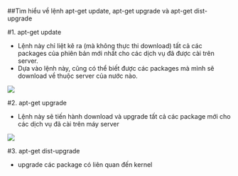 ##Tìm hiểu về lệnh apt-get update, apt-get upgrade và apt-get dist-upgrade

#1. apt-get update
- Lệnh này chỉ liệt kê ra (mà không thực thi download) tất cả các packages của phiên bản mới nhất cho các dịch vụ đã được cài trên server.
- Dựa vào lệnh này, cũng có thể biết được các packages mà mình sẽ download về thuộc server của nước nào. 
<img src="http://i.imgur.com/VnGNULy.png">

#2. apt-get upgrade
- Lệnh này sẽ tiến hành download và upgrade tất cả các package mới cho các dịch vụ đã cài trên máy server
<img src="http://i.imgur.com/BUSgPH7.png" >

#3. apt-get dist-upgrade
- upgrade các package có liên quan đến kernel
